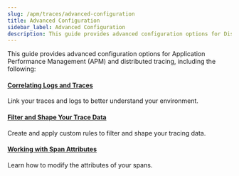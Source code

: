 ```yaml
---
slug: /apm/traces/advanced-configuration
title: Advanced Configuration
sidebar_label: Advanced Configuration
description: This guide provides advanced configuration options for Distributed Tracing (APM).
---
```


This guide provides advanced configuration options for Application Performance Management (APM) and distributed tracing, including the following:

<div className="box-wrapper" markdown="1">
<div className="box smallbox1 card">
  <div className="container">
  <h4><a href="/docs/apm/traces/advanced-configuration/correlate-logs">Correlating Logs and Traces</a></h4>
  <p>Link your traces and logs to better understand your environment.</p>
  </div>
</div>
<div className="box smallbox2 card">
  <div className="container">
  <h4><a href="/docs/apm/traces/advanced-configuration/filter-shape-tracing-data">Filter and Shape Your Trace Data</a></h4>
  <p>Create and apply custom rules to filter and shape your tracing data.</p>
  </div>
</div>
  <div className="box smallbox3 card">
    <div className="container">
    <h4><a href="/docs/apm/traces/advanced-configuration/working-with-span-attributes">Working with Span Attributes</a></h4>
    <p>Learn how to modify the attributes of your spans.</p>
    </div>
  </div>
</div>

